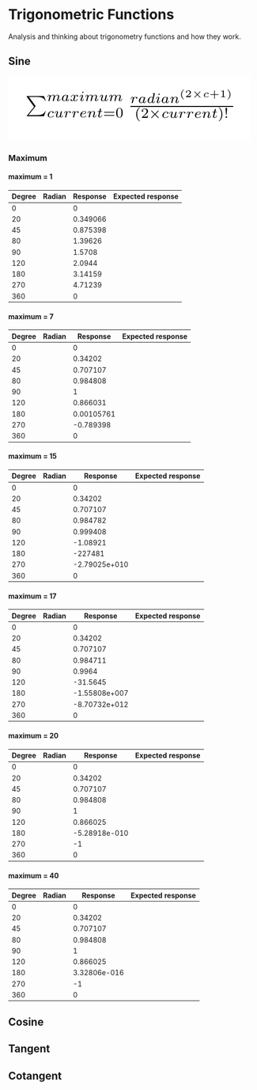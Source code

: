 # Trigonometric Functions
Analysis and thinking about trigonometry functions and how they work.

## Sine

![Sum Sine Expressions](Sine-Expression-Sum.png)

### Maximum

#### maximum = 1

| Degree  | Radian | 	Response 	   |	 Expected response 	   |
| ------- | ------ | ----------------- | ------------------------- |
| 0       |        | 0                 |                           |
| 20      |        | 0.349066           |                           |
| 45      |        | 0.875398          |                           |
| 80      |        | 1.39626          |                           |
| 90      |        | 1.5708                 |                           |
| 120     |        | 2.0944          |                           |
| 180     |        | 3.14159        |                           |
| 270     |        | 4.71239         |                           |
| 360     |        | 0                 |                           |

#### maximum = 7

| Degree  | Radian | 	Response 	   |	 Expected response 	   |
| ------- | ------ | ----------------- | ------------------------- |
| 0       |        | 0                 |                           |
| 20      |        | 0.34202           |                           |
| 45      |        | 0.707107          |                           |
| 80      |        | 0.984808          |                           |
| 90      |        | 1                 |                           |
| 120     |        | 0.866031          |                           |
| 180     |        | 0.00105761        |                           |
| 270     |        | -0.789398         |                           |
| 360     |        | 0                 |                           |


#### maximum = 15

| Degree  | Radian | 	Response 	   |	 Expected response 	   |
| ------- | ------ | ----------------- | ------------------------- |
| 0       |        | 0                 |                           |
| 20      |        | 0.34202           |                           |
| 45      |        | 0.707107          |                           |
| 80      |        | 0.984782          |                           |
| 90      |        | 0.999408                 |                           |
| 120     |        | -1.08921          |                           |
| 180     |        | -227481        |                           |
| 270     |        | -2.79025e+010         |                           |
| 360     |        | 0                 |                           |

#### maximum = 17

| Degree  | Radian | 	Response 	   |	 Expected response 	   |
| ------- | ------ | ----------------- | ------------------------- |
| 0       |        | 0                 |                           |
| 20      |        | 0.34202           |                           |
| 45      |        | 0.707107          |                           |
| 80      |        | 0.984711          |                           |
| 90      |        | 0.9964                 |                           |
| 120     |        | -31.5645          |                           |
| 180     |        | -1.55808e+007        |                           |
| 270     |        | -8.70732e+012         |                           |
| 360     |        | 0                 |                           |


#### maximum = 20

| Degree  | Radian | 	Response 	   |	 Expected response 	   |
| ------- | ------ | ----------------- | ------------------------- |
| 0       |        | 0                 |                           |
| 20      |        | 0.34202           |                           |
| 45      |        | 0.707107          |                           |
| 80      |        | 0.984808          |                           |
| 90      |        | 1                 |                           |
| 120     |        | 0.866025          |                           |
| 180     |        | -5.28918e-010        |                           |
| 270     |        | -1         |                           |
| 360     |        | 0                 |                           |


#### maximum = 40

| Degree  | Radian | 	Response 	   |	 Expected response 	   |
| ------- | ------ | ----------------- | ------------------------- |
| 0       |        | 0                 |                           |
| 20      |        | 0.34202           |                           |
| 45      |        | 0.707107          |                           |
| 80      |        | 0.984808          |                           |
| 90      |        | 1                 |                           |
| 120     |        | 0.866025          |                           |
| 180     |        | 3.32806e-016        |                           |
| 270     |        | -1         |                           |
| 360     |        | 0                 |                           |


## Cosine

## Tangent

## Cotangent
